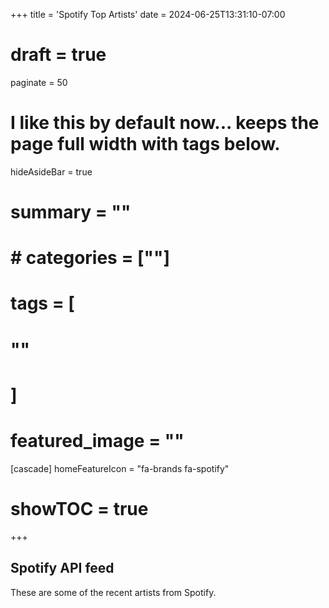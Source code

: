 +++
title = 'Spotify Top Artists'
date = 2024-06-25T13:31:10-07:00
# draft = true
paginate = 50
# I like this by default now... keeps the page full width with tags below.
hideAsideBar = true
# summary = ""
# # categories = [""]
# tags = [
  # ""
  # ]
# featured_image = ""
[cascade]
  homeFeatureIcon = "fa-brands fa-spotify"
# showTOC = true
+++

## Spotify API feed

These are some of the recent artists from Spotify.

<!--more-->